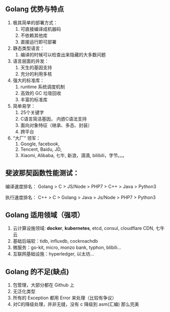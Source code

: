 ## Golang 优势与特点

1. 极其简单的部署方式：
   1. 可直接编译成机器码
   2. 不依赖其他库
   3. 直接运行即可部署
2. 静态类型语言：
   1. 编译的时候可以检查出来隐藏的大多数问题
3. 语言层面的并发：
   1. 天生的基因支持
   2. 充分的利用多核
4. 强大的标准库：
   1. runtime 系统调度机制
   2. 高效的 GC 垃圾回收
   3. 丰富的标准库
5. 简单易学：
   1. 25个关键字
   2. C语言简洁基因， 内嵌C语法支持
   3. 面向对象特征（继承、多态、封装）
   4. 跨平台
6. “大厂” 领军：
   1. Google, facebook, 
   2. Tencent, Baidu, JD, 
   3. Xiaomi, Alibaba, 七牛, 新浪，滴滴, bilibili，字节。。。



## 斐波那契函数性能测试：

编译速度排名：
Golang > C > JS/Node > PHP7 > C++ > Java > Python3

执行速度排名：
C++ > C > Golang > Java > Js/Node > PHP7 > Python3



## Golang 适用领域（强项）

1. 云计算设施领域: **docker**, **kubernetes**, etcd, consul, cloudflare CDN, 七牛云
2. 基础后端软：tidb, influxdb, cockroachdb
3. 微服务：go-kit, micro, monzo bank, typhon, blibili...
4. 互联网基础设施：hyperledger, 以太坊...

## Golang 的不足(缺点)

1. 包管理，大部分都在 Github 上
2. 无泛化类型
3. 所有的 Exception 都用 Error 来处理（比较有争议）
4. 对C的降级处理，并非无缝，没有 c 降级到 asm(汇编) 那么完美

